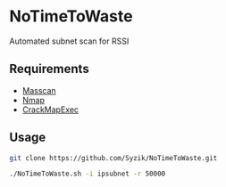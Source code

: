 # NoTimeToWaste

Automated subnet scan for RSSI 

## Requirements 
  - [Masscan](https://github.com/robertdavidgraham/masscan)
  - [Nmap](https://github.com/nmap/nmap)
  - [CrackMapExec](https://github.com/byt3bl33d3r/CrackMapExec)

## Usage

```bash
git clone https://github.com/Syzik/NoTimeToWaste.git
```

```bash
./NoTimeToWaste.sh -i ipsubnet -r 50000
```
